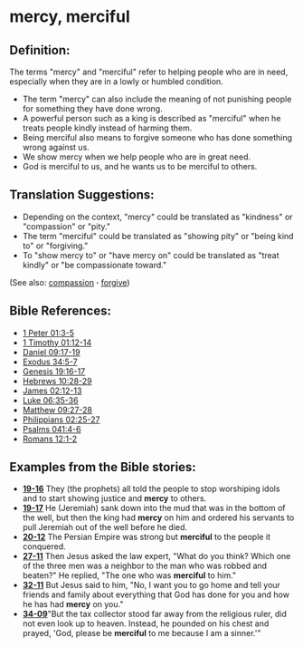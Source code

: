 # mercy, merciful #

## Definition: ##

The terms "mercy" and "merciful" refer to helping people who are in need, especially when they are in a lowly or humbled condition.

* The term "mercy" can also include the meaning of not punishing people for something they have done wrong.
* A powerful person such as a king is described as "merciful" when he treats people kindly instead of harming them.
* Being merciful also means to forgive someone who has done something wrong against us.
* We show mercy when we help people who are in great need.
* God is merciful to us, and he wants us to be merciful to others.

## Translation Suggestions: ##

* Depending on the context, "mercy" could be translated as "kindness" or "compassion" or "pity."
* The term "merciful" could be translated as "showing pity" or "being kind to" or "forgiving."
* To "show mercy to" or "have mercy on" could be translated as "treat kindly" or "be compassionate toward."

(See also: [compassion](../kt/compassion.md) **·** [forgive](../kt/forgive.md))

## Bible References: ##

* [1 Peter 01:3-5](https://door43.org/en/bible/notes/1pe/01/03)
* [1 Timothy 01:12-14](https://door43.org/en/bible/notes/1ti/01/12)
* [Daniel 09:17-19](https://door43.org/en/bible/notes/dan/09/17)
* [Exodus 34:5-7](https://door43.org/en/bible/notes/exo/34/05)
* [Genesis 19:16-17](https://door43.org/en/bible/notes/gen/19/16)
* [Hebrews 10:28-29](https://door43.org/en/bible/notes/heb/10/28)
* [James 02:12-13](https://door43.org/en/bible/notes/jas/02/12)
* [Luke 06:35-36](https://door43.org/en/bible/notes/luk/06/35)
* [Matthew 09:27-28](https://door43.org/en/bible/notes/mat/09/27)
* [Philippians 02:25-27](https://door43.org/en/bible/notes/php/02/25)
* [Psalms 041:4-6](https://door43.org/en/bible/notes/psa/041/004)
* [Romans 12:1-2](https://door43.org/en/bible/notes/rom/12/01)

## Examples from the Bible stories: ##

* __[19-16](https://door43.org/en/obs/notes/frames/19-16)__ They (the prophets) all told the people to stop worshiping idols and to start showing justice and __mercy__  to others.
* __[19-17](https://door43.org/en/obs/notes/frames/19-17)__ He (Jeremiah) sank down into the mud that was in the bottom of the well, but then the king had __mercy__  on him and ordered his servants to pull Jeremiah out of the well before he died.
* __[20-12](https://door43.org/en/obs/notes/frames/20-12)__ The Persian Empire was strong but __merciful__  to the people it conquered.
* __[27-11](https://door43.org/en/obs/notes/frames/27-11)__ Then Jesus asked the law expert, "What do you think? Which one of the three men was a neighbor to the man who was robbed and beaten?" He replied, "The one who was __merciful__  to him."
* __[32-11](https://door43.org/en/obs/notes/frames/32-11)__ But Jesus said to him, "No, I want you to go home and tell your friends and family about everything that God has done for you and how he has had __mercy__  on you."
* __[34-09](https://door43.org/en/obs/notes/frames/34-09)__"But the tax collector stood far away from the religious ruler, did not even look up to heaven. Instead, he pounded on his chest and prayed, 'God, please be __merciful__  to me because I am a sinner.'"



